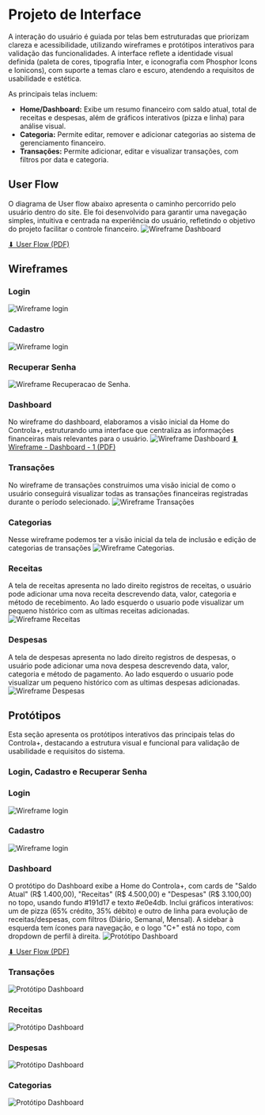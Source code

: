 
# Projeto de Interface

A interação do usuário é guiada por telas bem estruturadas que priorizam clareza e acessibilidade, utilizando wireframes e protótipos interativos para validação das funcionalidades. A interface reflete a identidade visual definida (paleta de cores, tipografia Inter, e iconografia com Phosphor Icons e Ionicons), com suporte a temas claro e escuro, atendendo a requisitos de usabilidade e estética.

As principais telas incluem:
- **Home/Dashboard:** Exibe um resumo financeiro com saldo atual, total de receitas e despesas, além de gráficos interativos (pizza e linha) para análise visual.
- **Categoria:** Permite editar, remover e adicionar categorias ao sistema de gerenciamento financeiro. 
- **Transações:** Permite adicionar, editar e visualizar transações, com filtros por data e categoria.

## User Flow

O diagrama de User flow abaixo apresenta o caminho percorrido pelo usuário dentro do site. Ele foi desenvolvido para garantir uma navegação simples, intuitiva e centrada na experiência do usuário, refletindo o objetivo do projeto facilitar o controle financeiro.
![Wireframe Dashboard](img/UserFlow.png)

[⬇ User Flow (PDF)](img/UserFlow.pdf)

## Wireframes

### Login
![Wireframe login](img/Login.png)
### Cadastro 
![Wireframe login](img/Cadastro.png)
### Recuperar Senha 
![Wireframe Recuperacao de Senha](img/Recuperar.png).

### Dashboard
No wireframe do dashboard, elaboramos a visão inicial da Home do Controla+, estruturando uma interface que centraliza as informações financeiras mais relevantes para o usuário.
![Wireframe Dashboard](img/wireframe-dashboard-1.jpg)
[⬇ Wireframe - Dashboard - 1 (PDF)](/img/wireframe-dashboard-1.pdf)

### Transações
No wireframe de transações construimos uma visão inicial de como o usuário conseguirá visualizar todas as transações financeiras registradas durante o período selecionado.
![Wireframe Transações](img/wireframe-transacoes.png)

### Categorias
Nesse wireframe podemos ter a visão inicial da tela de inclusão e edição de categorias de transações
![Wireframe Categorias](img/wireframe-categorias.jpg).

### Receitas
A tela de receitas apresenta no lado direito registros de receitas, o usuário pode adicionar uma nova receita descrevendo data, valor, categoria e método de recebimento. Ao lado esquerdo o usuario pode visualizar um pequeno histórico com as ultimas receitas adicionadas.
![Wireframe Receitas](img/Receitas.png)

### Despesas
A tela de despesas apresenta no lado direito registros de despesas, o usuário pode adicionar uma nova despesa descrevendo data, valor, categoria e método de pagamento. Ao lado esquerdo o usuario pode visualizar um pequeno histórico com as ultimas despesas adicionadas.
![Wireframe Despesas](img/Despesas.png)


## Protótipos
Esta seção apresenta os protótipos interativos das principais telas do Controla+, destacando a estrutura visual e funcional para validação de usabilidade e requisitos do sistema.

### Login, Cadastro e Recuperar Senha

### Login
![Wireframe login](img/Loginprototipo.png)
### Cadastro 
![Wireframe login](img/Cadastroprototipo.png)

### Dashboard
O protótipo do Dashboard exibe a Home do Controla+, com cards de "Saldo Atual" (R$ 1.400,00), "Receitas" (R$ 4.500,00) e "Despesas" (R$ 3.100,00) no topo, usando fundo #191d17 e texto #e0e4db. 
Inclui gráficos interativos: um de pizza (65% crédito, 35% débito) e outro de linha para evolução de receitas/despesas, com filtros (Diário, Semanal, Mensal). A sidebar à esquerda tem ícones para navegação, e o logo "C+" está no topo, com dropdown de perfil à direita.
![Protótipo Dashboard](img/prototipo-dashboard.png)

[⬇ User Flow (PDF)](img/prototipo-dashboard.pdf)

### Transações
![Protótipo Dashboard](img/prototipo-transacoes.png)


### Receitas

![Protótipo Dashboard](img/Receitas.p.png)


### Despesas

![Protótipo Dashboard](img/Despesas.p.png)

### Categorias

![Protótipo Dashboard](img/prototipo-categorias.jpg)
